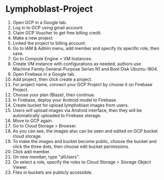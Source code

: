 # Lymphoblast-Project

1. Open GCP in a Google tab.
2. Log in to GCP using gmail account.
3. Claim GCP Voucher to get free billing credit.
4. Make a new project.
5. Linked the project to billing account.
6. Go to IAM & Admin menu, add member and specify its specific role, then save.
7. Go to Compute Engine > VM Instances.
8. Create VM instance with configurations as needed, authors use Machine Family General-Purpose Series N1 and Boot Disk Ubuntu-1804.
9. Open Firebase in a Google tab.
10. Add project, then click create a project.
11. For project name, connect your GCP Project by choose it on Firebase Project.
12. Choose your plan (Blaze), then continue.
13. In Firebase, deploy your Android model to Firebase.
14. Create bucket for upload lymphoblast images from users.
15. Users will upload images via Android interface, then they will be automatically uploaded to Firebase storage.
16. Move to GCP again.
17. Go to Cloud Storage > Browser.
18. As you can see, the images also can be seen and edited on GCP bucket cloud storage.
19. To make the images and bucket become public, choose the bucket and click the three dots, then choose edit bucket permissions.
20. Click add member.
21. On new member, type "allUsers".
22. On select a role, specify the roles to Cloud Storage > Storage Object Viewer.
23. Files in buckets are publicly accessible.
